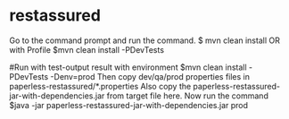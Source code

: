 # restassured
Go to the command prompt and run the command.
$ mvn clean install
OR with Profile
$mvn clean install -PDevTests


#Run with test-output result with environment
$mvn clean install -PDevTests -Denv=prod
Then copy dev/qa/prod properties files in paperless-restassured/*.properties
Also copy the paperless-restassured-jar-with-dependencies.jar from target file here.
Now run the command
$java -jar paperless-restassured-jar-with-dependencies.jar prod
